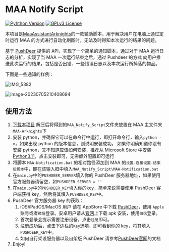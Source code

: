 # MAA Notify Script

[![Pyhthon Version](https://img.shields.io/badge/python-3.11-blue)](https://www.python.org/downloads/release/python-370/)
[![GPLv3 License](https://img.shields.io/github/license/hcy2206/FIRMS_Data_Visualization)](https://opensource.org/licenses/GPL-3.0)

本项目是[MaaAssistantArknights](https://maa.plus)的一款辅助脚本，用于解决用户在电脑上通过定时运行 MAA 的方式进行自动化刷图时，无法及时得知本次运行的结果的问题。

基于 [PushDeer](http://pushdeer.com) 提供的 API，实现了一个简单的通知脚本，通过对于 MAA 运行日志的分析，实现了当 MAA 一次运行结束之后，通过 Pushdeer 的方式 向用户推送此次运行的结果，包括是否出错、一些错误日志以及本次运行所掉落的物品。

下图是一些通知的样例：

![IMG_5382](https://markdown-tuchuang-hcy2206.oss-cn-shanghai.aliyuncs.com/img/202307011605689.jpg)

![image-20230705210408694](https://markdown-tuchuang-hcy2206.oss-cn-shanghai.aliyuncs.com/img/202307052104175.png)

## 使用方法

1. [下载本项目](https://github.com/hcy2206/MAA_Notify_Script/releases/download/v3.1.0/MAA_Notify_Script.zip) 解压后将得到的`MAA_Notify_Script`文件夹放置在 MAA 主文件夹`MAA-Arknights`下
2. 安装 python，并确保它可以在命令行中运行，即打开命令行，输入`python -v`，如果出现 python 的版本信息，则说明安装成功。 如果你明确知道你没有安装 python，又不知道应该如何安装，推荐从 Microsoft Store 中安装 [Python3.11](https://www.microsoft.com/store/productId/9NRWMJP3717K)，点击安装即可，无需额外配置即可运行
5. 将脚本 `MAA-Notification.bat` 的相对路径添加到 MAA 的`设置-连接设置-结束后脚本`中，即在该输入框中填入`MAA_Notify_Script\MAA-Notification.bat`
8. 在`main.py`中的`PUSHDEER_SERVER`填入你的 PushDeer 服务器地址，如果使用官方服务器请留空，如`PUSHDEER_SERVER = ''`
9. 在`main.py`中的`PUSHDEER_KEY`填入你的key，简单来说需要使用 PushDeer 客户端获得 key，然后将其填入`PUSHDEER_KEY`中。
10. PushDeer 官方服务器 key 的获取：
    1. iOS/iPadOS/MacOS 用户 请在 AppStore 中下载 [PushDeer](https://apps.apple.com/cn/app/pushdeer/id1596771139)，使用 `Apple` 账号或者`微信`登录。安卓用户请从[官网](http://pushdeer.com)上下载 apk 安装，使用`微信`登录。
    2. 首次登录会提示需要注册设备，点击`注册`即可。
    3. 注册成功后，点击下边栏的`Key`选项，即可看到你的 key，将其填入`PUSHDEER_KEY`中。
    3. 如何自行架设服务器以及自架版 PushDeer 请参考[PushDeer官网](http://pushdeer.com)的文档
10. Enjoy!
